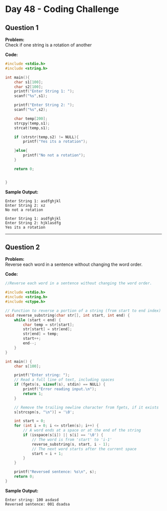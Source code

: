 # Day 48 - Coding Challenge

## Question 1  
**Problem:**  
Check if one string is a rotation of another

**Code:**  
```c
#include <stdio.h>
#include <string.h>

int main(){
    char s1[100];
    char s2[100];
    printf("Enter String 1: ");
    scanf("%s",s1);

    printf("Enter String 2: ");
    scanf("%s",s2);

    char temp[200];
    strcpy(temp,s1);
    strcat(temp,s1);

    if (strstr(temp,s2) != NULL){
        printf("Yes its a rotation");

    }else{
        printf("No not a rotation");
    }

    return 0;


}
```

**Sample Output:**  
```
Enter String 1: asdfghjkl
Enter String 2: xz
No not a rotation

Enter String 1: asdfghjkl
Enter String 2: hjklasdfg
Yes its a rotation
```

---

## Question 2  
**Problem:**  
Reverse each word in a sentence without changing the word order.

**Code:**  
```c
//Reverse each word in a sentence without changing the word order.

#include <stdio.h>
#include <string.h>
#include <ctype.h>

// Function to reverse a portion of a string (from start to end index)
void reverse_substring(char str[], int start, int end) {
    while (start < end) {
        char temp = str[start];
        str[start] = str[end];
        str[end] = temp;
        start++;
        end--;
    }
}

int main() {
    char s[100];

    printf("Enter string: ");
    // Read a full line of text, including spaces
    if (fgets(s, sizeof(s), stdin) == NULL) {
        printf("Error reading input.\n");
        return 1;
    }

    // Remove the trailing newline character from fgets, if it exists
    s[strcspn(s, "\n")] = '\0';

    int start = 0;
    for (int i = 0; i <= strlen(s); i++) {
        // A word ends at a space or at the end of the string
        if (isspace(s[i]) || s[i] == '\0') {
            // The word is from 'start' to 'i-1'
            reverse_substring(s, start, i - 1);
            // The next word starts after the current space
            start = i + 1;
        }
    }

    printf("Reversed sentence: %s\n", s);
    return 0;
}
```

**Sample Output:**  
```
Enter string: 100 asdasd
Reversed sentence: 001 dsadsa
```
